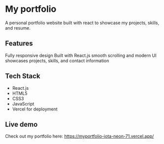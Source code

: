 # My portfolio
A personal portfolio website built with react to showcase my projects, skills, and resume.
## Features
Fully responsive design
Built with React.js
smooth scrolling and modern UI
showcases projects, skills, and contact information

## Tech Stack
- React.js
- HTML5
- CSS3
- JavaScript
- Vercel for deployment

## Live demo
Check out my portfolio here: https://myportfolio-iota-neon-71.vercel.app/
